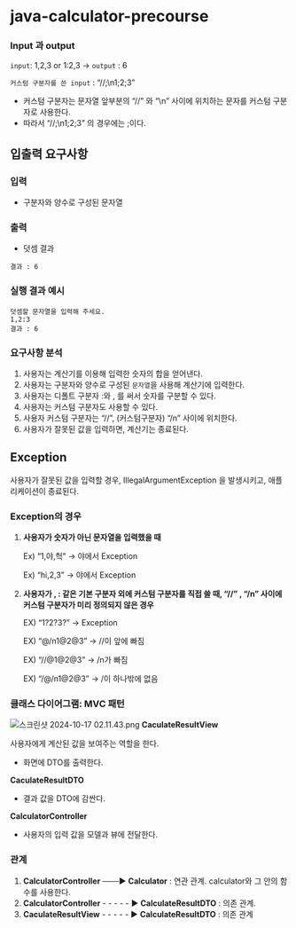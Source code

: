 # java-calculator-precourse

### Input 과 output

`input`: 1,2,3 or 1:2,3 →  `output` : 6

`커스텀 구분자를 쓴 input` : “//;\n1;2;3”

- 커스텀 구분자는 문자열 앞부분의 “//” 와 “\n” 사이에 위치하는 문자를 커스텀 구분자로 사용한다.
- 따라서 “//;\n1;2;3” 의 경우에는 ;이다.

## 입출력 요구사항

### **입력**

- 구분자와 양수로 구성된 문자열

### **출력**

- 덧셈 결과

```
결과 : 6
```

### **실행 결과 예시**

```
덧셈할 문자열을 입력해 주세요.
1,2:3
결과 : 6
```

### 요구사항 분석

1. 사용자는 계산기를 이용해 입력한 숫자의 합을 얻어낸다.
2. 사용자는 구분자와 양수로 구성된 `문자열`을 사용해 계산기에 입력한다.
3. 사용자는 디폴트 구분자 :와 , 를 써서 숫자를 구분할 수 있다.
4. 사용자는 커스텀 구분자도 사용할 수 있다.
5. 사용자 커스텀 구분자는 “//”, (커스텀구분자) “/n” 사이에 위치한다.
6. 사용자가 잘못된 값을 입력하면, 계산기는 종료된다.

## Exception

사용자가 잘못된 값을 입력할 경우, IllegalArgumentException 을 발생시키고, 애플리케이션이 종료된다.

### Exception의 경우

1. **사용자가 숫자가 아닌 문자열을 입력했을 때**

   Ex) “1,야,헉” → 야에서 Exception

   Ex) “hi,2,3” → 야에서 Exception

2. **사용자가 , : 같은 기본 구분자 외에 커스텀 구분자를 직접 쓸 때, “//” , “/n” 사이에 커스텀 구분자가 미리 정의되지 않은 경우**

   EX) “1?2?3?” → Exception

   EX) “@/n1@2@3” → //이 앞에 빠짐

   EX) “//@1@2@3” → /n가 빠짐

   EX) “/@/n1@2@3” → /이 하나밖에 없음

### 클래스 다이어그램: MVC 패턴

![스크린샷 2024-10-17 02.11.43.png](..%2F..%2F%EC%8A%A4%ED%81%AC%EB%A6%B0%EC%83%B7%202024-10-17%2002.11.43.png)
**CaculateResultView**

사용자에게 계산된 값을 보여주는 역할을 한다.

- 화면에 DTO를 출력한다.

**CaculateResultDTO**

- 결과 값을 DTO에 감싼다.

**CalculatorController**

- 사용자의 입력 값을 모델과 뷰에 전달한다.

### 관계

1. **CalculatorController** ───▶ **Calculator** : 연관 관계. calculator와 그 안의 함수를 사용한다.
2. **CalculatorController** - - - - - ▶ **CalculateResultDTO** : 의존 관계.
3. **CaculateResultView** - - - - - ▶ **CalculateResultDTO** :  의존 관계
